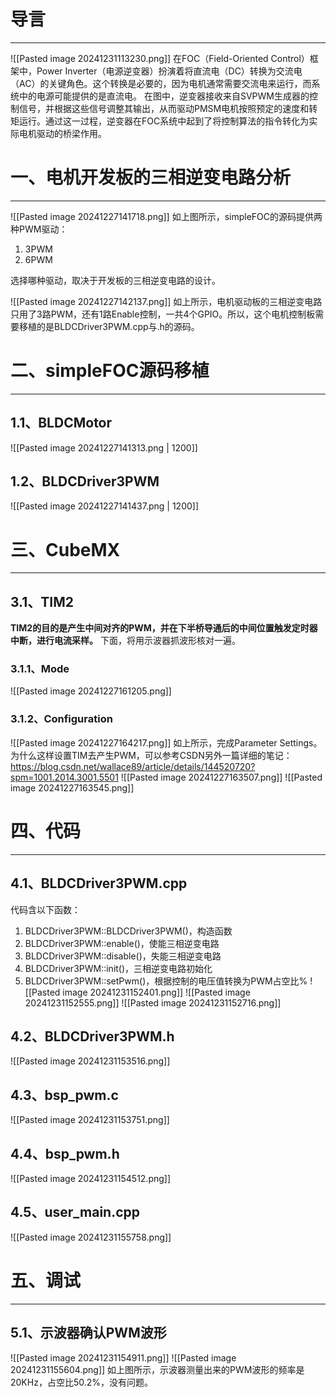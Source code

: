# 导言
---
![[Pasted image 20241231113230.png]]
在FOC（Field-Oriented Control）框架中，Power Inverter（电源逆变器）扮演着将直流电（DC）转换为交流电（AC）的关键角色。这个转换是必要的，因为电机通常需要交流电来运行，而系统中的电源可能提供的是直流电。
在图中，逆变器接收来自SVPWM生成器的控制信号，并根据这些信号调整其输出，从而驱动PMSM电机按照预定的速度和转矩运行。通过这一过程，逆变器在FOC系统中起到了将控制算法的指令转化为实际电机驱动的桥梁作用。

# 一、电机开发板的三相逆变电路分析
---
![[Pasted image 20241227141718.png]]
如上图所示，simpleFOC的源码提供两种PWM驱动：
1. 3PWM
2. 6PWM

选择哪种驱动，取决于开发板的三相逆变电路的设计。

![[Pasted image 20241227142137.png]]
如上所示，电机驱动板的三相逆变电路只用了3路PWM，还有1路Enable控制，一共4个GPIO。所以，这个电机控制板需要移植的是BLDCDriver3PWM.cpp与.h的源码。

# 二、simpleFOC源码移植
---
## 1.1、BLDCMotor
![[Pasted image 20241227141313.png | 1200]]
## 1.2、BLDCDriver3PWM
![[Pasted image 20241227141437.png | 1200]]

# 三、CubeMX
---
## 3.1、TIM2
**TIM2的目的是产生中间对齐的PWM，并在下半桥导通后的中间位置触发定时器中断，进行电流采样。** 下面，将用示波器抓波形核对一遍。
### 3.1.1、Mode
![[Pasted image 20241227161205.png]]
### 3.1.2、Configuration
![[Pasted image 20241227164217.png]]
如上所示，完成Parameter Settings。为什么这样设置TIM去产生PWM，可以参考CSDN另外一篇详细的笔记：https://blog.csdn.net/wallace89/article/details/144520720?spm=1001.2014.3001.5501
![[Pasted image 20241227163507.png]]
![[Pasted image 20241227163545.png]]

# 四、代码
---
## 4.1、BLDCDriver3PWM.cpp
代码含以下函数：
1. BLDCDriver3PWM::BLDCDriver3PWM()，构造函数
2. BLDCDriver3PWM::enable()，使能三相逆变电路
3. BLDCDriver3PWM::disable()，失能三相逆变电路
4. BLDCDriver3PWM::init()，三相逆变电路初始化
5. BLDCDriver3PWM::setPwm()，根据控制的电压值转换为PWM占空比%
![[Pasted image 20241231152401.png]]
![[Pasted image 20241231152555.png]]
![[Pasted image 20241231152716.png]]
## 4.2、BLDCDriver3PWM.h
![[Pasted image 20241231153516.png]]

## 4.3、bsp_pwm.c
![[Pasted image 20241231153751.png]]
## 4.4、bsp_pwm.h
![[Pasted image 20241231154512.png]]
## 4.5、user_main.cpp
![[Pasted image 20241231155758.png]]
# 五、调试
---
## 5.1、示波器确认PWM波形
![[Pasted image 20241231154911.png]]
![[Pasted image 20241231155604.png]]
如上图所示，示波器测量出来的PWM波形的频率是20KHz，占空比50.2%，没有问题。